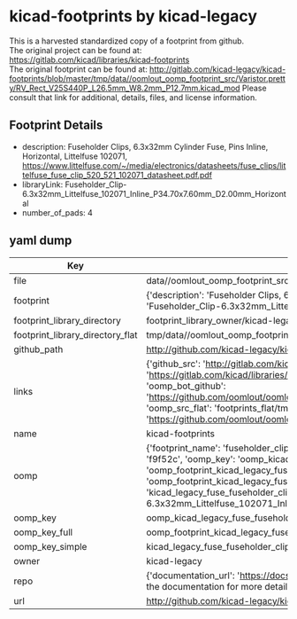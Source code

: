 # kicad-footprints by kicad-legacy  
This is a harvested standardized copy of a footprint from github.  
The original project can be found at:  
https://gitlab.com/kicad/libraries/kicad-footprints  
The original footprint can be found at:
http://gitlab.com/kicad-legacy/kicad-footprints/blob/master/tmp/data//oomlout_oomp_footprint_src/Varistor.pretty/RV_Rect_V25S440P_L26.5mm_W8.2mm_P12.7mm.kicad_mod
Please consult that link for additional, details, files, and license information.  
## Footprint Details
* description: Fuseholder Clips, 6.3x32mm Cylinder Fuse, Pins Inline, Horizontal, Littelfuse 102071, https://www.littelfuse.com/~/media/electronics/datasheets/fuse_clips/littelfuse_fuse_clip_520_521_102071_datasheet.pdf.pdf  
* libraryLink: Fuseholder_Clip-6.3x32mm_Littelfuse_102071_Inline_P34.70x7.60mm_D2.00mm_Horizontal  
* number_of_pads: 4  
## yaml dump  
| Key | Value |  
| --- | --- |  
| file | data//oomlout_oomp_footprint_src/kicad-footprints/Fuse.pretty/Fuseholder_Clip-6.3x32mm_Littelfuse_102071_Inline_P34.70x7.60mm_D2.00mm_Horizontal.kicad_mod |  
| footprint | {'description': 'Fuseholder Clips, 6.3x32mm Cylinder Fuse, Pins Inline, Horizontal, Littelfuse 102071, https://www.littelfuse.com/~/media/electronics/datasheets/fuse_clips/littelfuse_fuse_clip_520_521_102071_datasheet.pdf.pdf', 'libraryLink': 'Fuseholder_Clip-6.3x32mm_Littelfuse_102071_Inline_P34.70x7.60mm_D2.00mm_Horizontal', 'number_of_pads': 4} |  
| footprint_library_directory | footprint_library_owner/kicad-legacy_kicad-footprints |  
| footprint_library_directory_flat | tmp/data//oomlout_oomp_footprint_src/footprints_flat/kicad_legacy_fuse_fuseholder_clip_6_3x32mm_littelfuse_102071_inline_p34_70x7_60mm_d2_00mm_horizontal/working |  
| github_path | http://github.com/kicad-legacy/kicad-footprints/blob/master/tmp/data//oomlout_oomp_footprint_src/Fuse.pretty/Fuseholder_Clip-6.3x32mm_Littelfuse_102071_Inline_P34.70x7.60mm_D2.00mm_Horizontal.kicad_mod |  
| links | {'github_src': 'http://gitlab.com/kicad-legacy/kicad-footprints/blob/master/tmp/data//oomlout_oomp_footprint_src/Varistor.pretty/RV_Rect_V25S440P_L26.5mm_W8.2mm_P12.7mm.kicad_mod', 'github_src_repo': 'https://gitlab.com/kicad/libraries/kicad-footprints', 'oomp_bot': 'tmp/data//oomlout_oomp_footprint_src/footprints/kicad_legacy_fuse_fuseholder_clip_6_3x32mm_littelfuse_102071_inline_p34_70x7_60mm_d2_00mm_horizontal/working', 'oomp_bot_github': 'https://github.com/oomlout/oomlout_oomp_footprint_bot/tree/main/tmp/data//oomlout_oomp_footprint_src/footprints/kicad_legacy_fuse_fuseholder_clip_6_3x32mm_littelfuse_102071_inline_p34_70x7_60mm_d2_00mm_horizontal/working', 'oomp_src_flat': 'footprints_flat/tmp/data//oomlout_oomp_footprint_src/footprints_flat/kicad_legacy_fuse_fuseholder_clip_6_3x32mm_littelfuse_102071_inline_p34_70x7_60mm_d2_00mm_horizontal/working', 'oomp_src_flat_github': 'https://github.com/oomlout/oomlout_oomp_footprint_src/tree/main/tmp/data//oomlout_oomp_footprint_src/footprints_flat/kicad_legacy_fuse_fuseholder_clip_6_3x32mm_littelfuse_102071_inline_p34_70x7_60mm_d2_00mm_horizontal/working'} |  
| name | kicad-footprints |  
| oomp | {'footprint_name': 'fuseholder_clip_6_3x32mm_littelfuse_102071_inline_p34_70x7_60mm_d2_00mm_horizontal', 'library_name': 'fuse', 'md5': 'f9f52c5646a16a322e4012c6f937da33', 'md5_10': 'f9f52c5646', 'md5_5': 'f9f52', 'md5_6': 'f9f52c', 'oomp_key': 'oomp_kicad_legacy_fuse_fuseholder_clip_6_3x32mm_littelfuse_102071_inline_p34_70x7_60mm_d2_00mm_horizontal', 'oomp_key_extra': 'oomp_footprint_kicad_legacy_fuse_fuseholder_clip_6_3x32mm_littelfuse_102071_inline_p34_70x7_60mm_d2_00mm_horizontal', 'oomp_key_full': 'oomp_footprint_kicad_legacy_fuse_fuseholder_clip_6_3x32mm_littelfuse_102071_inline_p34_70x7_60mm_d2_00mm_horizontal_f9f52c', 'oomp_key_simple': 'kicad_legacy_fuse_fuseholder_clip_6_3x32mm_littelfuse_102071_inline_p34_70x7_60mm_d2_00mm_horizontal', 'original_filename': 'data//oomlout_oomp_footprint_src/kicad-footprints/Fuse.pretty/Fuseholder_Clip-6.3x32mm_Littelfuse_102071_Inline_P34.70x7.60mm_D2.00mm_Horizontal.kicad_mod', 'owner_name': 'kicad_legacy'} |  
| oomp_key | oomp_kicad_legacy_fuse_fuseholder_clip_6_3x32mm_littelfuse_102071_inline_p34_70x7_60mm_d2_00mm_horizontal |  
| oomp_key_full | oomp_footprint_kicad_legacy_fuse_fuseholder_clip_6_3x32mm_littelfuse_102071_inline_p34_70x7_60mm_d2_00mm_horizontal |  
| oomp_key_simple | kicad_legacy_fuse_fuseholder_clip_6_3x32mm_littelfuse_102071_inline_p34_70x7_60mm_d2_00mm_horizontal |  
| owner | kicad-legacy |  
| repo | {'documentation_url': 'https://docs.github.com/rest/overview/resources-in-the-rest-api#rate-limiting', 'message': "API rate limit exceeded for 84.66.142.224. (But here's the good news: Authenticated requests get a higher rate limit. Check out the documentation for more details.)"} |  
| url | http://github.com/kicad-legacy/kicad-footprints |  

